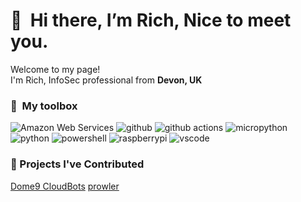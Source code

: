 # 👋 &nbsp;Hi there, I’m Rich, Nice to meet you.
<p>Welcome to my page! </br> I'm Rich, InfoSec professional from <b>Devon, UK</b></p>

### 🧰 &nbsp;My toolbox
<p>
  <img alt="Amazon Web Services" src="https://img.shields.io/badge/-Amazon%20Web%20Services-FF9924?style=flat&logo=amazonaws&logoColor=white" />
  <img alt="github" src="https://img.shields.io/badge/-GitHub-black?style=flat&logo=github&logoColor=white" />
  <img alt="github actions" src="https://img.shields.io/badge/-Github_Actions-2088FF?style=flat-square&logo=github-actions&logoColor=white" />
  <img alt="micropython" src="https://img.shields.io/badge/-micropython-black?style=flat&logo=micropython&logoColor=white" />
  <img alt="python" src="https://img.shields.io/badge/-python-2b5b84?style=flat&logo=python&logoColor=white" />
  <img alt="powershell" src="https://img.shields.io/badge/-PowerShell-1d74ba?style=flat&logo=powershell&logoColor=white" />
  <img alt="raspberrypi" src="https://img.shields.io/badge/-RaspberryPi-CB2455?style=flat&logo=raspberrypi&logoColor=white" />
  <img alt="vscode" src="https://img.shields.io/badge/-VScode-0066B8?style=flat&logo=visualstudiocode&logoColor=white" />
</p>

### 🎁 Projects I've Contributed

[Dome9 CloudBots](https://github.com/dome9/cloud-bots)
[prowler](https://github.com/prowler-cloud/prowler)